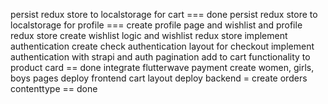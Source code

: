 persist redux store to localstorage for cart === done 
persist redux store to localstorage for profile === 
create profile page and wishlist and profile redux store
create wishlist logic and wishlist redux store 
implement authentication
create check authentication layout for checkout 
implement authentication with strapi and auth
pagination
add to cart  functionality to product card  == done
integrate flutterwave payment 
create  women, girls, boys pages 
deploy frontend
cart layout 
deploy backend = 
create orders contenttype  == done


